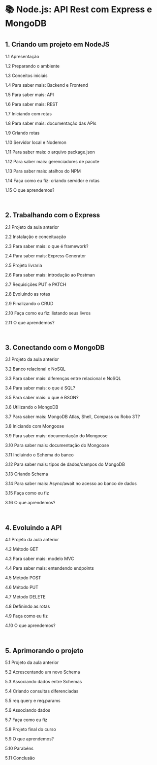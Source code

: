 <h1>📚 Node.js: API Rest com Express e MongoDB<h1>

<h2>1. Criando um projeto em NodeJS </h2>
<p>1.1 Apresentação</p>
<p>1.2 Preparando o ambiente</p>
<p>1.3 Conceitos iniciais</p>
<p>1.4 Para saber mais: Backend e Frontend</p>
<p>1.5 Para saber mais: API</p>
<p>1.6 Para saber mais: REST</p>
<p>1.7 Iniciando com rotas</p>
<p>1.8 Para saber mais: documentação das APIs</p>
<p>1.9 Criando rotas</p>
<p>1.10 Servidor local e Nodemon</p>
<p>1.11 Para saber mais: o arquivo package.json</p>
<p>1.12 Para saber mais: gerenciadores de pacote</p>
<p>1.13 Para saber mais: atalhos do NPM</p>
<p>1.14 Faça como eu fiz: criando servidor e rotas</p>
<p>1.15 O que aprendemos?</p><br>

<h2>2. Trabalhando com o Express</h2>
<p>2.1 Projeto da aula anterior</p>
<p>2.2 Instalação e conceituação</p>
<p>2.3 Para saber mais: o que é framework?</p>
<p>2.4 Para saber mais: Express Generator</p>
<p>2.5 Projeto livraria</p>
<p>2.6 Para saber mais: introdução ao Postman</p>
<p>2.7 Requisições PUT e PATCH</p>
<p>2.8 Evoluindo as rotas</p>
<p>2.9 Finalizando o CRUD</p>
<p>2.10 Faça como eu fiz: listando seus livros</p>
<p>2.11 O que aprendemos?</p><br>

<h2>3. Conectando com o MongoDB</h2>
<p>3.1 Projeto da aula anterior</p>
<p>3.2 Banco relacional x NoSQL</p>
<p>3.3 Para saber mais: diferenças entre relacional e NoSQL</p>
<p>3.4 Para saber mais: o que é SQL?</p>
<p>3.5 Para saber mais: o que é BSON?</p>
<p>3.6 Utilizando o MongoDB</p>
<p>3.7 Para saber mais: MongoDB Atlas, Shell, Compass ou Robo 3T?</p>
<p>3.8 Iniciando com Mongoose</p>
<p>3.9 Para saber mais: documentação do Mongoose</p>
<p>3.10 Para saber mais: documentação do Mongoose</p>
<p>3.11 Incluindo o Schema do banco</p>
<p>3.12 Para saber mais: tipos de dados/campos do MongoDB</p>
<p>3.13 Criando Schema</p>
<p>3.14 Para saber mais: Async/await no acesso ao banco de dados</p>
<p>3.15 Faça como eu fiz</p>
<p>3.16 O que aprendemos?</p><br>

<h2>4. Evoluindo a API</h2>
<p>4.1 Projeto da aula anterior</p>
<p>4.2 Método GET</p>
<p>4.3 Para saber mais: modelo MVC</p>
<p>4.4 Para saber mais: entendendo endpoints</p>
<p>4.5 Método POST</p>
<p>4.6 Método PUT</p>
<p>4.7 Método DELETE</p>
<p>4.8 Definindo as rotas</p>
<p>4.9 Faça como eu fiz</p>
<p>4.10 O que aprendemos?</p><br>

<h2>5. Aprimorando o projeto</h2>
<p>5.1 Projeto da aula anterior</p>
<p>5.2 Acrescentando um novo Schema</p>
<p>5.3 Associando dados entre Schemas</p>
<p>5.4 Criando consultas diferenciadas</p>
<p>5.5 req.query e req.params</p>
<p>5.6 Associando dados</p>
<p>5.7 Faça como eu fiz</p>
<p>5.8 Projeto final do curso</p>
<p>5.9 O que aprendemos?</p>
<p>5.10 Parabéns</p>
<p>5.11 Conclusão</p>
